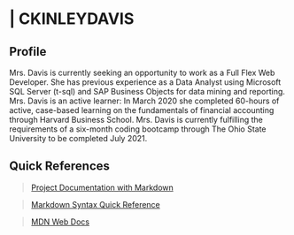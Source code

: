 # | CKINLEYDAVIS

## Profile
Mrs. Davis is currently seeking an opportunity to work as a Full Flex Web Developer. She has previous experience as a Data Analyst using Microsoft SQL Server (t-sql) and SAP Business Objects for data mining and reporting. Mrs. Davis is an active learner: In March 2020 she completed 60-hours of active, case-based learning on the fundamentals of financial accounting through Harvard Business School. Mrs. Davis is currently fulfilling the requirements of a six-month coding bootcamp through The Ohio State University to be completed July 2021.

<!-- ## I. Administrative Standards
<details>
<summary>Precautions</summary>

<ol start="1">
  <li><p><b><i>What necessary precautions need to be considered when providing credible research material online while teaching or preaching the Gospel of Yahshua the Messiah?</i></b></p>
  
   <p style="text-align:center"><iframe width="460" height="215" src="https://www.youtube.com/embed/tdcmjPR7Ntw" title="YouTube video player" frameborder="0" allow="accelerometer; autoplay; clipboard-write; encrypted-media; gyroscope; picture-in-picture" allowfullscreen></iframe></p>
  </li>

  <li><p><b><i>What valid concerns and criticisms have members made and what has been done to address those concerns?</i></b></p>

  <p>There are many serious considerations that should be weighed when publishing content online. Failing to fully enumerate and provide guidance and clarity will foster mistrust and suspicion of malintent.</p>  
  
  <p>Many unique challenges and considerations may not be readily apparent in the traditional classroom model. The following survey will help to shed some light on such challenges in regards to online classroom instruction.</p>
  
   <p style="text-align:center;color:maroon;background-color:yellow"><b><i>(Add Survey and Link to Results Here)</i></b></p>
  </li>

  <li><p><b><i>What is the impact and known/unknown public perception of the current publication of lectures and other materials online?</i></b></p>
  
  <p style="text-align:center"><iframe width="460" height="215" src="https://www.youtube.com/embed/Ud2sgpVs_SE" title="YouTube video player" frameborder="0" allow="accelerometer; autoplay; clipboard-write; encrypted-media; gyroscope; picture-in-picture" allowfullscreen></iframe></p>
  </li>
</ol>
</details>

<details>
<summary>Code of Conduct</summary>

</details>
   
<details>
<summary>Professionalism</summary>

<p>Any organization or brand (profit or non-profit) must think very carefully about how it chooses to use social media. Inappropriate or careless usage can severely damage the image of an organization. A brand needs to be cohesive, coherent, consistent, and harmonized across all of its online platforms. In the spirit, we should desire the same as the gospel is preached in every class and in a consistent manner that conforms with the founder’s example.</p>

<ol start="1">
 <li>Are the lack of standards by many classes in using the Internet for distribution a fair critique from headquarters?</li>
 
 <li>Would Dr. Kinley be pleased to see lectures being given by ministers in baseball caps, basketball jerseys, shorts, hoodies, street clothes, etc.?</li>

 <li>Is it appropriate to broadcast “workshops,” “home sessions,” and cottage meetings on the Internet?</li>

 <li>Zoom is clearly a great informal meeting platform that has served us well during the pandemic; however, is it appropriate to broadcast it live to an external audience on the open Internet, given the numerous quality issues with sound, confusion in speaker handoffs, bandwidth problems, dropped audio, entry and exit tones, chat notifications, etc?</li>

 <li>Should chat functions be enabled in a live lecture that allow attendees to comment in real-time on the lecture or dispute the speaker or even argue with one another?</li>

 <li>A restatement here but a general theme in multiple categories; are all topics appropriate for open distribution via the Internet, given the potential for offensiveness of some subjects and / or the possibility for misinterpretation? For example, being perceived as hate speech, discriminatory or racist?</li>

 <li>Should there be guidelines that recommend avoiding potentially inflammatory subjects in an online forum? Example: calling the Pope of Rome the Devil or head of the mystery of iniquity on earth?</li>

 <li>Would it be advisable to post a disclaimer statement at the front of a video online stating that the statements made by the speakers do not necessarily reflect the views of the institute or the administrators of the site?</li>
</ol>

</details>

<details>
<summary>Traditional Classroom vs. Internet Live-Steaming</summary>

<p>
<b>Contrasts:</b>
    <ul>
     <li>Inability to know who is present.</li>
     <li>Inability to read the audience’s comprehension of the material and adjust accordingly.</li>
     <li>Inability to easily ask clarifying questions of speakers after the lecture.</li>
     <li>Inability to adapt the topic to audience at hand.</li>
    </ul>
</p>

<p>
    <ol start="1">
     <li>Would it be more appropriate that public lectures broadcast on the “open Internet” only cover very basic topics?</li>
     <li>In a traditional classroom, we would always give a “first-time lecture” if a first-time visitor was present. If a lecture is streamed live, for all to see, shouldn’t it also conform to the same format, as it must be assumed that there are first-time visitors either viewing live or watching the replay at a later date?</li>
     <li>Would Dr. Kinley be pleased that ministers openly criticize headquarters and discuss internal doctrinal wars and divisions online for the whole world to see? To the point of even attacking individuals by name in lectures? (See Appendix Exhibit A)</li>
     <li>Are some topics too inflammatory or inappropriate for open Internet lectures?</li>
     <li>How are we showing sensitivity for members with differing levels of liberty to speak on certain topics in an extremely public setting or on social media? For example, government employees, police officers, teachers, and others who have responsibilities not to appear biased against classes, religions, cultures, etc.?</li>
     <li>Further, many corporations have enforceable social media policies to ensure prevention of hostile work environments by prohibiting their employees from speaking negatively of protected classes (race, religion, creed, etc) online.  Could we place the employment of these members at risk by livestreaming classes with content that could appear to (or even materially) violate these policies? (see Appendix Exhibit B)</li>
     <li>Dr. Kinley was very particular about who was called on the floor and adamant that it was reserved only for skilled ministers. Does the broad departure from this practice, especially on the Internet, create unintended risks for the school when ‘laity’ (as the founder would say) attempt to tackle complex subjects that might be misconstrued as offensive, anti-semitic, or even hate speech?</li>
    </ol>
</p>

<i>Given these shortcomings:</i>
</details>

## II. Privacy
<details>
<summary>Ethics</summary>

<ol start="1">
  <li>Each school must have written policies that clearly articulate how personal information is published on the internet (i.e. decision to publish, length of time, process members may go through the withdraw consent).</li>

  <li>Members must give their consent via written permission to use their name, image and other personal identifying information (PII) when publishing any content to the internet (i.e. private or publicly). (See Appendix Exhibit C.)</li>

  <li>Each branch must prominently disclose to all members and visitors that recording is in progress, that a lecture is being broadcast to the internet or other social media platform, and where this information may be found in the future.</li>

  <li>Each branch need to make it clear that minors' name, image or other PII WILL NOT be published on the internet or intranet.</li>
</ol>
</details>

<details>
<summary>Local and State Law</summary>

<ol start="1">
  <li>Each school must thoroughly investigated and keep up-to-date with applicable local and state laws related to recording of individuals and publication of personal data online.</li>
</ol>
</details>

## III. Content Retention, Archiving and Removal
<details>
<summary>Distribution</summary>

<ol start="1">
  <li>Is the distribution of each and every lecture or series of lectures on the "open internet" absolutely critical to preaching the Gospel of Yahshua the Messiah throughout the world?</li>
</ol>
</details>

## IV. Site Settings

<details>
<summary>Facebook</summary>

</details>

<details>
<summary>WordPress</summary>

</details>

<details>
<summary>YouTube</summary>

</details>

## V. Equipment Configurations

## Bibliography

<ol>
    <li>
        <p>E.Balagurusamy, <cite>Programming with JAVA: A Primer</cite>, 3rd edition, (2007)</p>
    </li>
    <li>
        <p>Reto Meier, <cite>Professional Android 4 Application Development</cite>, 3rd edition, (2012)</p>
    </li>
</ol> -->

## Quick References

> [Project Documentation with Markdown](https://www.mkdocs.org)

> [Markdown Syntax Quick Reference](https://www.markdownguide.org/cheat-sheet)

> [MDN Web Docs](https://developer.mozilla.org/en-US/)